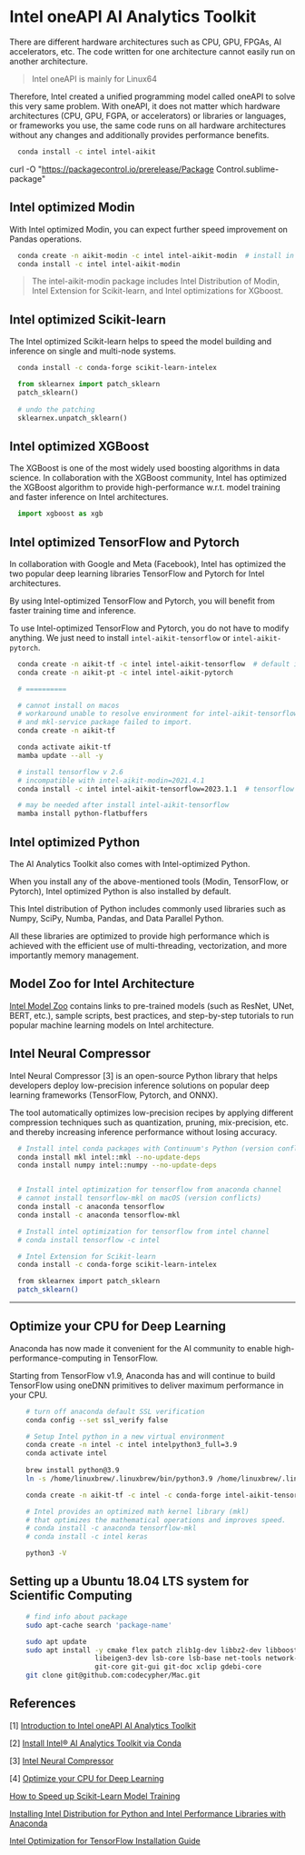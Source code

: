 # Intel oneAPI AI Analytics Toolkit

There are different hardware architectures such as CPU, GPU, FPGAs, AI accelerators, etc. The code written for one architecture cannot easily run on another architecture. 

> Intel oneAPI is mainly for Linux64

Therefore, Intel created a unified programming model called oneAPI to solve this very same problem. With oneAPI, it does not matter which hardware architectures (CPU, GPU, FGPA, or accelerators) or libraries or languages, or frameworks you use, the same code runs on all hardware architectures without any changes and additionally provides performance benefits.

```bash
  conda install -c intel intel-aikit
```


curl -O "https://packagecontrol.io/prerelease/Package Control.sublime-package"

## Intel optimized Modin

With Intel optimized Modin, you can expect further speed improvement on Pandas operations. 

```bash
  conda create -n aikit-modin -c intel intel-aikit-modin  # install in new environment
  conda install -c intel intel-aikit-modin
```

> The intel-aikit-modin package includes Intel Distribution of Modin, Intel Extension for Scikit-learn, and Intel optimizations for XGboost. 


## Intel optimized Scikit-learn

The Intel optimized Scikit-learn helps to speed the model building and inference on single and multi-node systems.

```bash
  conda install -c conda-forge scikit-learn-intelex
```

```py
  from sklearnex import patch_sklearn
  patch_sklearn()
  
  # undo the patching
  sklearnex.unpatch_sklearn()
```

## Intel optimized XGBoost

The XGBoost is one of the most widely used boosting algorithms in data science. In collaboration with the XGBoost community, Intel has optimized the XGBoost algorithm to provide high-performance w.r.t. model training and faster inference on Intel architectures.

```py
  import xgboost as xgb
```

## Intel optimized TensorFlow and Pytorch

In collaboration with Google and Meta (Facebook), Intel has optimized the two popular deep learning libraries TensorFlow and Pytorch for Intel architectures. 

By using Intel-optimized TensorFlow and Pytorch, you will benefit from faster training time and inference.

To use Intel-optimized TensorFlow and Pytorch, you do not have to modify anything. We just need to install `intel-aikit-tensorflow` or `intel-aikit-pytorch`. 

```bash
  conda create -n aikit-tf -c intel intel-aikit-tensorflow  # default is tensorflow 2.5
  conda create -n aikit-pt -c intel intel-aikit-pytorch

  # ==========

  # cannot install on macos
  # workaround unable to resolve environment for intel-aikit-tensorflow
  # and mkl-service package failed to import.
  conda create -n aikit-tf

  conda activate aikit-tf
  mamba update --all -y

  # install tensorflow v 2.6
  # incompatible with intel-aikit-modin=2021.4.1
  conda install -c intel intel-aikit-tensorflow=2023.1.1  # tensorflow v 2.6

  # may be needed after install intel-aikit-tensorflow
  mamba install python-flatbuffers
```

## Intel optimized Python

The AI Analytics Toolkit also comes with Intel-optimized Python. 

When you install any of the above-mentioned tools (Modin, TensorFlow, or Pytorch), Intel optimized Python is also installed by default.

This Intel distribution of Python includes commonly used libraries such as Numpy, SciPy, Numba, Pandas, and Data Parallel Python. 

All these libraries are optimized to provide high performance which is achieved with the efficient use of multi-threading, vectorization, and more importantly memory management.


## Model Zoo for Intel Architecture

[Intel Model Zoo](https://github.com/IntelAI/models) contains links to pre-trained models (such as ResNet, UNet, BERT, etc.), sample scripts, best practices, and step-by-step tutorials to run popular machine learning models on Intel architecture.


## Intel Neural Compressor

Intel Neural Compressor [3] is an open-source Python library that helps developers deploy low-precision inference solutions on popular deep learning frameworks (TensorFlow, Pytorch, and ONNX).

The tool automatically optimizes low-precision recipes by applying different compression techniques such as quantization, pruning, mix-precision, etc. and thereby increasing inference performance without losing accuracy.


```bash
  # Install intel conda packages with Continuum's Python (version conflicts on Linux)
  conda install mkl intel::mkl --no-update-deps
  conda install numpy intel::numpy --no-update-deps


  # Install intel optimization for tensorflow from anaconda channel 
  # cannot install tensorflow-mkl on macOS (version conflicts)
  conda install -c anaconda tensorflow
  conda install -c anaconda tensorflow-mkl

  # Install intel optimization for tensorflow from intel channel
  # conda install tensorflow -c intel
```

```bash
  # Intel Extension for Scikit-learn
  conda install -c conda-forge scikit-learn-intelex

  from sklearnex import patch_sklearn
  patch_sklearn()
```



----------


## Optimize your CPU for Deep Learning

Anaconda has now made it convenient for the AI community to enable high-performance-computing in TensorFlow.

Starting from TensorFlow v1.9, Anaconda has and will continue to build TensorFlow using oneDNN primitives to deliver maximum performance in your CPU.

```bash
    # turn off anaconda default SSL verification
    conda config --set ssl_verify false

    # Setup Intel python in a new virtual environment
    conda create -n intel -c intel intelpython3_full=3.9
    conda activate intel
    
    brew install python@3.9
    ln -s /home/linuxbrew/.linuxbrew/bin/python3.9 /home/linuxbrew/.linuxbrew/bin/python3

    conda create -n aikit-tf -c intel -c conda-forge intel-aikit-tensorflow

    # Intel provides an optimized math kernel library (mkl)
    # that optimizes the mathematical operations and improves speed.
    # conda install -c anaconda tensorflow-mkl
    # conda install -c intel keras

    python3 -V
```


## Setting up a Ubuntu 18.04 LTS system for Scientific Computing

```bash
    # find info about package
    sudo apt-cache search 'package-name'

    sudo apt update
    sudo apt install -y cmake flex patch zlib1g-dev libbz2-dev libboost-all-dev libcairo2 libcairo2-dev \
                     libeigen3-dev lsb-core lsb-base net-tools network-manager \
                     git-core git-gui git-doc xclip gdebi-core
    git clone git@github.com:codecypher/Mac.git
```



## References

[1] [Introduction to Intel oneAPI AI Analytics Toolkit](https://pub.towardsai.net/introduction-to-intels-oneapi-ai-analytics-toolkit-8dd873925b96?gi=25547ad4241c)

[2] [Install Intel® AI Analytics Toolkit via Conda](https://www.intel.com/content/www/us/en/docs/oneapi/installation-guide-linux/2023-0/install-intel-ai-analytics-toolkit-via-conda.html)

[3] [Intel Neural Compressor](https://www.intel.com/content/www/us/en/developer/tools/oneapi/neural-compressor.html) 

[4] [Optimize your CPU for Deep Learning](https://towardsdatascience.com/optimize-your-cpu-for-deep-learning-424a199d7a87)


[How to Speed up Scikit-Learn Model Training](https://medium.com/distributed-computing-with-ray/how-to-speed-up-scikit-learn-model-training-aaf17e2d1e1)


[Installing Intel Distribution for Python and Intel Performance Libraries with Anaconda](https://www.intel.com/content/www/us/en/developer/articles/technical/using-intel-distribution-for-python-with-anaconda.html)

[Intel Optimization for TensorFlow Installation Guide](https://www.intel.com/content/www/us/en/developer/articles/guide/optimization-for-tensorflow-installation-guide.html)

